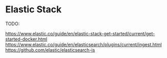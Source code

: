 # Elastic Stack 

TODO:

https://www.elastic.co/guide/en/elastic-stack-get-started/current/get-started-docker.html
https://www.elastic.co/guide/en/elasticsearch/plugins/current/ingest.html
https://github.com/elastic/elasticsearch-js